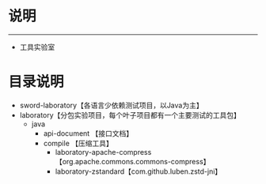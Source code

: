 # 说明 #
----------
- 工具实验室


# 目录说明
- sword-laboratory【各语言少依赖测试项目，以Java为主】
- laboratory【分包实验项目，每个叶子项目都有一个主要测试的工具包】
  - java
    - api-document 【接口文档】
    - compile 【压缩工具】
      - laboratory-apache-compress【org.apache.commons.commons-compress】
      - laboratory-zstandard【com.github.luben.zstd-jni】